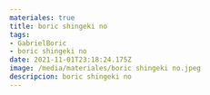 ```yaml
---
materiales: true
title: boric shingeki no
tags:
- GabrielBoric
- boric shingeki no
date: 2021-11-01T23:18:24.175Z
image: /media/materiales/boric shingeki no.jpeg
descripcion: boric shingeki no
---
```

